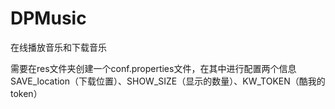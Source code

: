 # DPMusic
在线播放音乐和下载音乐

需要在res文件夹创建一个conf.properties文件，在其中进行配置两个信息SAVE_location（下载位置）、SHOW_SIZE（显示的数量）、KW_TOKEN（酷我的token）
